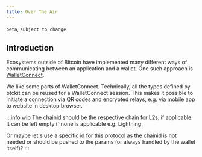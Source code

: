 ```yaml
---
title: Over The Air
---
```


`beta`, `subject to change`

## Introduction

Ecosystems outside of Bitcoin have implemented many different ways of communicating between an application and a wallet. One such approach is [WalletConnect](https://walletconnect.com).

We like some parts of WalletConnect. Technically, all the types defined by btckit can be reused for a WalletConnect session. This makes it possible to initiate a connection via QR codes and encrypted relays, e.g. via mobile app to website in desktop browser.

:::info wip
The chainid should be the respective chain for L2s, if applicable. It can be left empty if none is applicable e.g. Lightning.

Or maybe let's use a specific id for this protocol as the chainid is not needed or should be pushed to the params (or always handled by the wallet itself)?
:::

